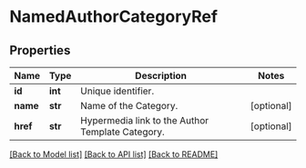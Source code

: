 # NamedAuthorCategoryRef

## Properties
Name | Type | Description | Notes
------------ | ------------- | ------------- | -------------
**id** | **int** | Unique identifier. | 
**name** | **str** | Name of the Category. | [optional] 
**href** | **str** | Hypermedia link to the Author Template Category. | [optional] 

[[Back to Model list]](../README.md#documentation-for-models) [[Back to API list]](../README.md#documentation-for-api-endpoints) [[Back to README]](../README.md)


